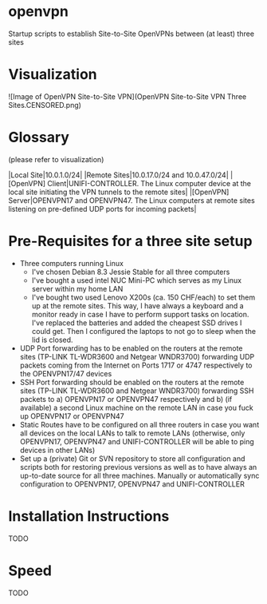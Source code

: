 # openvpn
Startup scripts to establish Site-to-Site OpenVPNs between (at least) three sites

# Visualization
![Image of OpenVPN Site-to-Site VPN](OpenVPN Site-to-Site VPN Three Sites.CENSORED.png)

# Glossary
(please refer to visualization)

|Local Site|10.0.1.0/24|
|Remote Sites|10.0.17.0/24 and 10.0.47.0/24|
|[OpenVPN] Client|UNIFI-CONTROLLER. The Linux computer device at the local site initiating the VPN tunnels to the remote sites|
|[OpenVPN] Server|OPENVPN17 and OPENVPN47. The Linux computers at remote sites listening on pre-defined UDP ports for incoming packets|

# Pre-Requisites for a three site setup
* Three computers running Linux
  * I've chosen Debian 8.3 Jessie Stable for all three computers
  * I've bought a used intel NUC Mini-PC which serves as my Linux server within my home LAN
  * I've bought two used Lenovo X200s (ca. 150 CHF/each) to set them up at the remote sites. This way, I have always a keyboard and a monitor ready in case I have to perform support tasks on location. I've replaced the batteries and added the cheapest SSD drives I could get. Then I configured the laptops to not go to sleep when the lid is closed.
* UDP Port forwarding has to be enabled on the routers at the remote sites (TP-LINK TL-WDR3600 and Netgear WNDR3700) forwarding UDP packets coming from the Internet on Ports 1717 or 4747 respectively to the OPENVPN17/47 devices
* SSH Port forwarding should be enabled on the routers at the remote sites (TP-LINK TL-WDR3600 and Netgear WNDR3700) forwarding SSH packets to a) OPENVPN17 or OPENVPN47 respectively and b) (if available) a second Linux machine on the remote LAN in case you fuck up OPENVPN17 or OPENVPN47
* Static Routes have to be configured on all three routers in case you want all devices on the local LANs to talk to remote LANs (otherwise, only OPENVPN17, OPENVPN47 and UNIFI-CONTROLLER will be able to ping devices in other LANs)
* Set up a (private) Git or SVN repository to store all configuration and scripts both for restoring previous versions as well as to have always an up-to-date source for all three machines. Manually or automatically sync configuration to OPENVPN17, OPENVPN47 and UNIFI-CONTROLLER

# Installation Instructions
TODO

# Speed
TODO
